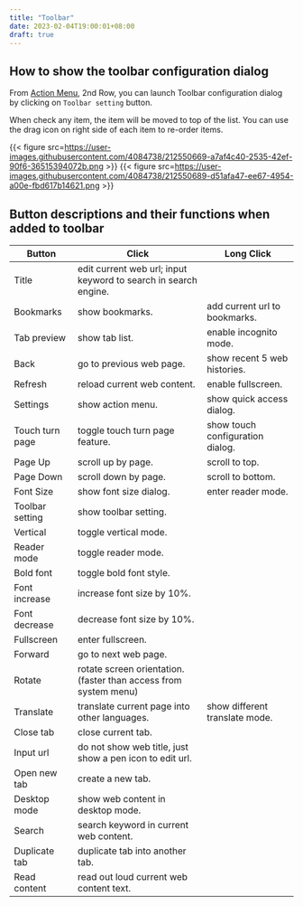 ```yaml
---
title: "Toolbar"
date: 2023-02-04T19:00:01+08:00
draft: true
---
```


## How to show the toolbar configuration dialog
From [Action Menu](https://github.com/plateaukao/einkbro/wiki/Action-Menu), 2nd Row, you can launch Toolbar configuration dialog by clicking on `Toolbar setting` button.

When check any item, the item will be moved to top of the list. You can use the drag icon on right side of each item to re-order items.

{{< figure src=https://user-images.githubusercontent.com/4084738/212550669-a7af4c40-2535-42ef-90f6-36515394072b.png  >}}
{{< figure src=https://user-images.githubusercontent.com/4084738/212550689-d51afa47-ee67-4954-a00e-fbd617b14621.png >}}

## Button descriptions and their functions when added to toolbar
| **Button**          | **Click**                                                            | **Long Click**                       |
|-----------------|------------------------------------------------------------------|----------------------------------|
| Title           | edit current web url; input keyword to search in search engine.  |                                  |
| Bookmarks       | show bookmarks.                                                  | add current url to bookmarks.    |
| Tab preview     | show tab list.                                                   | enable incognito mode.           |
| Back            | go to previous web page.                                         | show recent 5 web histories.     |
| Refresh         | reload current web content.                                      | enable fullscreen.               |
| Settings        | show action menu.                                                | show quick access dialog.        |
| Touch turn page | toggle touch turn page feature.                                  | show touch configuration dialog. |
| Page Up         | scroll up by page.                                               | scroll to top.                   |
| Page Down       | scroll down by page.                                             | scroll to bottom.                |
| Font Size       | show font size dialog.                                           | enter reader mode.               |
| Toolbar setting | show toolbar setting.                                            |                                  |
| Vertical        | toggle vertical mode.                                            |                                  |
| Reader mode     | toggle reader mode.                                              |                                  |
| Bold font       | toggle bold font style.                                          |                                  |
| Font increase   | increase font size by 10%.                                       |                                  |
| Font decrease   | decrease font size by 10%.                                       |                                  |
| Fullscreen      | enter fullscreen.                                                |                                  |
| Forward         | go to next web page.                                             |                                  |
| Rotate          | rotate screen orientation. (faster than access from system menu) |                                  |
| Translate       | translate current page into other languages.                     | show different translate mode.   |
| Close tab       | close current tab.                                               |                                  |
| Input url       | do not show web title, just show a pen icon to edit url.         |                                  |
| Open new tab    | create a new tab.                                                |                                  |
| Desktop mode    | show web content in desktop mode.                                |                                  |
| Search          | search keyword in current web content.                           |                                  |
| Duplicate tab   | duplicate tab into another tab.                                  |                                  |
| Read content    | read out loud current web content text.                          |                                  |

